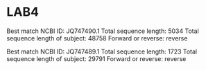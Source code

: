 # LAB4

Best match NCBI ID: JQ747490.1
Total sequence length: 5034
Total sequence length of subject: 48758
Forward or reverse: reverse

Best match NCBI ID: JQ747489.1
Total sequence length: 1723
Total sequence length of subject: 29791
Forward or reverse: reverse

